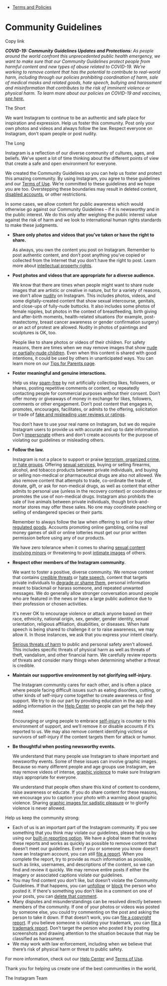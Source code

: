 *   [Terms and Policies](https://help.instagram.com/1417489251945243/?helpref=breadcrumb)

Community Guidelines
====================

Copy link

_**COVID-19: Community Guidelines Updates and Protections:** As people around the world confront this unprecedented public health emergency, we want to make sure that our Community Guidelines protect people from harmful content and new types of abuse related to COVID-19. We’re working to remove content that has the potential to contribute to real-world harm, including through our policies prohibiting coordination of harm, sale of medical masks and related goods, hate speech, bullying and harassment and misinformation that contributes to the risk of imminent violence or physical harm. To learn more about our policies on COVID-19 and vaccines, [see here.](https://help.instagram.com/697825587576762?helpref=faq_content)_

The Short

We want Instagram to continue to be an authentic and safe place for inspiration and expression. Help us foster this community. Post only your own photos and videos and always follow the law. Respect everyone on Instagram, don’t spam people or post nudity.

The Long

Instagram is a reflection of our diverse community of cultures, ages, and beliefs. We’ve spent a lot of time thinking about the different points of view that create a safe and open environment for everyone.

We created the Community Guidelines so you can help us foster and protect this amazing community. By using Instagram, you agree to these guidelines and our [Terms of Use](https://www.instagram.com/legal/terms). We’re committed to these guidelines and we hope you are too. Overstepping these boundaries may result in deleted content, [disabled accounts](https://help.instagram.com/366993040048856?helpref=faq_content), or other restrictions.

In some cases, we allow content for public awareness which would otherwise go against our Community Guidelines – if it is newsworthy and in the public interest. We do this only after weighing the public interest value against the risk of harm and we look to international human rights standards to make these judgments.

*   **Share only photos and videos that you’ve taken or have the right to share.**
    
    As always, you own the content you post on Instagram. Remember to post authentic content, and don’t post anything you’ve copied or collected from the Internet that you don’t have the right to post. Learn more about [intellectual property rights](https://help.instagram.com/126382350847838?helpref=faq_content).
    
*   **Post photos and videos that are appropriate for a diverse audience.**
    
    We know that there are times when people might want to share nude images that are artistic or creative in nature, but for a variety of reasons, we don’t allow [nudity](https://l.instagram.com/?u=https%3A%2F%2Fwww.facebook.com%2Fcommunitystandards%2Fadult_nudity_sexual_activity&e=AT25cN5hHo6N6ne_XMbZTfRIMNZEZ1WiVJK5V3deG0gWfWdMnbeEZ0L2J6fIunDCTFVEQQm8b5L3krKH-cizDDlPcb7o64WxQ6jSBYReDhWoyCDvKpYUhdICeq66rye6xKWG2QnKQG97Yf8LJiYrVyPuyA-0brlepKHhxQ) on Instagram. This includes photos, videos, and some digitally-created content that show sexual intercourse, genitals, and close-ups of fully-nude buttocks. It also includes some photos of female nipples, but photos in the context of breastfeeding, birth giving and after-birth moments, health-related situations (for example, post-mastectomy, breast cancer awareness or gender confirmation surgery) or an act of protest are allowed. Nudity in photos of paintings and sculptures is OK, too.
    
    People like to share photos or videos of their children. For safety reasons, there are times when we may remove images that show [nude or partially-nude children](https://l.instagram.com/?u=https%3A%2F%2Fwww.facebook.com%2Fcommunitystandards%2Fchild_nudity_sexual_exploitation&e=AT25cN5hHo6N6ne_XMbZTfRIMNZEZ1WiVJK5V3deG0gWfWdMnbeEZ0L2J6fIunDCTFVEQQm8b5L3krKH-cizDDlPcb7o64WxQ6jSBYReDhWoyCDvKpYUhdICeq66rye6xKWG2QnKQG97Yf8LJiYrVyPuyA-0brlepKHhxQ). Even when this content is shared with good intentions, it could be used by others in unanticipated ways. You can learn more on our [Tips for Parents page](https://help.instagram.com/154475974694511/?helpref=faq_content).
    
*   **Foster meaningful and genuine interactions.**
    
    Help us stay [spam-free](https://l.instagram.com/?u=https%3A%2F%2Fwww.facebook.com%2Fcommunitystandards%2Fspam&e=AT25cN5hHo6N6ne_XMbZTfRIMNZEZ1WiVJK5V3deG0gWfWdMnbeEZ0L2J6fIunDCTFVEQQm8b5L3krKH-cizDDlPcb7o64WxQ6jSBYReDhWoyCDvKpYUhdICeq66rye6xKWG2QnKQG97Yf8LJiYrVyPuyA-0brlepKHhxQ) by not artificially collecting likes, followers, or shares, posting repetitive comments or content, or repeatedly contacting people for commercial purposes without their consent. Don’t offer money or giveaways of money in exchange for likes, followers, comments or other engagement. Don’t post content that engages in, promotes, encourages, facilitates, or admits to the offering, solicitation or trade of [fake and misleading user reviews or ratings](https://l.instagram.com/?u=https%3A%2F%2Fwww.facebook.com%2Fcommunitystandards%2Ffraud_deception&e=AT25cN5hHo6N6ne_XMbZTfRIMNZEZ1WiVJK5V3deG0gWfWdMnbeEZ0L2J6fIunDCTFVEQQm8b5L3krKH-cizDDlPcb7o64WxQ6jSBYReDhWoyCDvKpYUhdICeq66rye6xKWG2QnKQG97Yf8LJiYrVyPuyA-0brlepKHhxQ).
    
    You don’t have to use your real name on Instagram, but we do require Instagram users to provide us with accurate and up to date information. Don't [impersonate](https://l.instagram.com/?u=https%3A%2F%2Fwww.facebook.com%2Fcommunitystandards%2Fmisrepresentation&e=AT25cN5hHo6N6ne_XMbZTfRIMNZEZ1WiVJK5V3deG0gWfWdMnbeEZ0L2J6fIunDCTFVEQQm8b5L3krKH-cizDDlPcb7o64WxQ6jSBYReDhWoyCDvKpYUhdICeq66rye6xKWG2QnKQG97Yf8LJiYrVyPuyA-0brlepKHhxQ) others and don't create accounts for the purpose of violating our guidelines or misleading others.
    
*   **Follow the law.**
    
    Instagram is not a place to support or praise [terrorism, organized crime, or hate groups](https://l.instagram.com/?u=https%3A%2F%2Fwww.facebook.com%2Fcommunitystandards%2Fdangerous_individuals_organizations&e=AT25cN5hHo6N6ne_XMbZTfRIMNZEZ1WiVJK5V3deG0gWfWdMnbeEZ0L2J6fIunDCTFVEQQm8b5L3krKH-cizDDlPcb7o64WxQ6jSBYReDhWoyCDvKpYUhdICeq66rye6xKWG2QnKQG97Yf8LJiYrVyPuyA-0brlepKHhxQ). Offering [sexual services](https://l.instagram.com/?u=https%3A%2F%2Fwww.facebook.com%2Fcommunitystandards%2Fsexual_solicitation&e=AT25cN5hHo6N6ne_XMbZTfRIMNZEZ1WiVJK5V3deG0gWfWdMnbeEZ0L2J6fIunDCTFVEQQm8b5L3krKH-cizDDlPcb7o64WxQ6jSBYReDhWoyCDvKpYUhdICeq66rye6xKWG2QnKQG97Yf8LJiYrVyPuyA-0brlepKHhxQ), buying or selling firearms, alcohol, and tobacco products between private individuals, and buying or selling non-medical or pharmaceutical drugs are also not allowed. We also remove content that attempts to trade, co-ordinate the trade of, donate, gift, or ask for non-medical drugs, as well as content that either admits to personal use (unless in the recovery context) or coordinates or promotes the use of non-medical drugs. Instagram also prohibits the sale of live animals between private individuals, though brick-and-mortar stores may offer these sales. No one may coordinate poaching or selling of endangered species or their parts.
    
    Remember to always follow the law when offering to sell or buy other [regulated goods](https://l.instagram.com/?u=https%3A%2F%2Fwww.facebook.com%2Fcommunitystandards%2Fregulated_goods&e=AT25cN5hHo6N6ne_XMbZTfRIMNZEZ1WiVJK5V3deG0gWfWdMnbeEZ0L2J6fIunDCTFVEQQm8b5L3krKH-cizDDlPcb7o64WxQ6jSBYReDhWoyCDvKpYUhdICeq66rye6xKWG2QnKQG97Yf8LJiYrVyPuyA-0brlepKHhxQ). Accounts promoting online gambling, online real money games of skill or online lotteries must get our prior written permission before using any of our products.
    
    We have zero tolerance when it comes to sharing [sexual content involving minors](https://l.instagram.com/?u=https%3A%2F%2Fwww.facebook.com%2Fcommunitystandards%2Fchild_nudity_sexual_exploitation&e=AT25cN5hHo6N6ne_XMbZTfRIMNZEZ1WiVJK5V3deG0gWfWdMnbeEZ0L2J6fIunDCTFVEQQm8b5L3krKH-cizDDlPcb7o64WxQ6jSBYReDhWoyCDvKpYUhdICeq66rye6xKWG2QnKQG97Yf8LJiYrVyPuyA-0brlepKHhxQ) or threatening to post [intimate images](https://l.instagram.com/?u=https%3A%2F%2Fwww.facebook.com%2Fcommunitystandards%2Fsexual_exploitation_adults&e=AT25cN5hHo6N6ne_XMbZTfRIMNZEZ1WiVJK5V3deG0gWfWdMnbeEZ0L2J6fIunDCTFVEQQm8b5L3krKH-cizDDlPcb7o64WxQ6jSBYReDhWoyCDvKpYUhdICeq66rye6xKWG2QnKQG97Yf8LJiYrVyPuyA-0brlepKHhxQ) of others.
    
*   **Respect other members of the Instagram community.**
    
    We want to foster a positive, diverse community. We remove content that contains [credible threats](https://l.instagram.com/?u=https%3A%2F%2Fwww.facebook.com%2Fcommunitystandards%2Fcredible_violence&e=AT25cN5hHo6N6ne_XMbZTfRIMNZEZ1WiVJK5V3deG0gWfWdMnbeEZ0L2J6fIunDCTFVEQQm8b5L3krKH-cizDDlPcb7o64WxQ6jSBYReDhWoyCDvKpYUhdICeq66rye6xKWG2QnKQG97Yf8LJiYrVyPuyA-0brlepKHhxQ) or [hate speech](https://l.instagram.com/?u=https%3A%2F%2Fwww.facebook.com%2Fcommunitystandards%2Fhate_speech&e=AT25cN5hHo6N6ne_XMbZTfRIMNZEZ1WiVJK5V3deG0gWfWdMnbeEZ0L2J6fIunDCTFVEQQm8b5L3krKH-cizDDlPcb7o64WxQ6jSBYReDhWoyCDvKpYUhdICeq66rye6xKWG2QnKQG97Yf8LJiYrVyPuyA-0brlepKHhxQ), content that targets private individuals to [degrade or shame them](https://l.instagram.com/?u=https%3A%2F%2Fwww.facebook.com%2Fcommunitystandards%2Fbullying&e=AT25cN5hHo6N6ne_XMbZTfRIMNZEZ1WiVJK5V3deG0gWfWdMnbeEZ0L2J6fIunDCTFVEQQm8b5L3krKH-cizDDlPcb7o64WxQ6jSBYReDhWoyCDvKpYUhdICeq66rye6xKWG2QnKQG97Yf8LJiYrVyPuyA-0brlepKHhxQ), personal information meant to blackmail or harass someone, and repeated unwanted messages. We do generally allow stronger conversation around people who are featured in the news or have a large public audience due to their profession or chosen activities.
    
    It's never OK to encourage violence or attack anyone based on their race, ethnicity, national origin, sex, gender, gender identity, sexual orientation, religious affiliation, disabilities, or diseases. When hate speech is being shared to challenge it or to raise awareness, we may allow it. In those instances, we ask that you express your intent clearly.
    
    [Serious threats of harm](https://l.instagram.com/?u=https%3A%2F%2Fwww.facebook.com%2Fcommunitystandards%2Fcredible_violence&e=AT25cN5hHo6N6ne_XMbZTfRIMNZEZ1WiVJK5V3deG0gWfWdMnbeEZ0L2J6fIunDCTFVEQQm8b5L3krKH-cizDDlPcb7o64WxQ6jSBYReDhWoyCDvKpYUhdICeq66rye6xKWG2QnKQG97Yf8LJiYrVyPuyA-0brlepKHhxQ) to public and personal safety aren't allowed. This includes specific threats of physical harm as well as threats of theft, vandalism, and other financial harm. We carefully review reports of threats and consider many things when determining whether a threat is credible.
    
*   **Maintain our supportive environment by not glorifying self-injury.**
    
    The Instagram community cares for each other, and is often a place where people facing difficult issues such as eating disorders, cutting, or other kinds of self-injury come together to create awareness or find support. We try to do our part by providing education in the app and adding information in the [Help Center](https://help.instagram.com/) so people can get the help they need.
    
    Encouraging or urging people to embrace [self-injury](https://l.instagram.com/?u=https%3A%2F%2Fwww.facebook.com%2Fcommunitystandards%2Fsuicide_self_injury_violence&e=AT25cN5hHo6N6ne_XMbZTfRIMNZEZ1WiVJK5V3deG0gWfWdMnbeEZ0L2J6fIunDCTFVEQQm8b5L3krKH-cizDDlPcb7o64WxQ6jSBYReDhWoyCDvKpYUhdICeq66rye6xKWG2QnKQG97Yf8LJiYrVyPuyA-0brlepKHhxQ) is counter to this environment of support, and we’ll remove it or disable accounts if it’s reported to us. We may also remove content identifying victims or survivors of self-injury if the content targets them for attack or humor.
    
*   **Be thoughtful when posting newsworthy events.**
    
    We understand that many people use Instagram to share important and newsworthy events. Some of these issues can involve graphic images. Because so many different people and age groups use Instagram, we may remove videos of intense, [graphic violence](https://l.instagram.com/?u=https%3A%2F%2Fwww.facebook.com%2Fcommunitystandards%2Fgraphic_violence&e=AT25cN5hHo6N6ne_XMbZTfRIMNZEZ1WiVJK5V3deG0gWfWdMnbeEZ0L2J6fIunDCTFVEQQm8b5L3krKH-cizDDlPcb7o64WxQ6jSBYReDhWoyCDvKpYUhdICeq66rye6xKWG2QnKQG97Yf8LJiYrVyPuyA-0brlepKHhxQ) to make sure Instagram stays appropriate for everyone.
    
    We understand that people often share this kind of content to condemn, raise awareness or educate. If you do share content for these reasons, we encourage you to caption your photo with a warning about graphic violence. Sharing [graphic images for sadistic pleasure](https://l.instagram.com/?u=https%3A%2F%2Fwww.facebook.com%2Fcommunitystandards%2Fcruel_insensitive&e=AT25cN5hHo6N6ne_XMbZTfRIMNZEZ1WiVJK5V3deG0gWfWdMnbeEZ0L2J6fIunDCTFVEQQm8b5L3krKH-cizDDlPcb7o64WxQ6jSBYReDhWoyCDvKpYUhdICeq66rye6xKWG2QnKQG97Yf8LJiYrVyPuyA-0brlepKHhxQ) or to glorify violence is never allowed.
    

Help us keep the community strong:

*   Each of us is an important part of the Instagram community. If you see something that you think may violate our guidelines, please help us by using our [built-in reporting option](https://help.instagram.com/165828726894770?helpref=faq_content). We have a global team that reviews these reports and works as quickly as possible to remove content that doesn’t meet our guidelines. Even if you or someone you know doesn’t have an Instagram account, you can still [file a report](https://help.instagram.com/contact/383679321740945). When you complete the report, try to provide as much information as possible, such as links, usernames, and descriptions of the content, so we can find and review it quickly. We may remove entire posts if either the imagery or associated captions violate our guidelines.
*   You may find content you don’t like, but doesn’t violate the Community Guidelines. If that happens, you can [unfollow](https://help.instagram.com/286340048138725?helpref=faq_content) or [block](https://help.instagram.com/426700567389543/?helpref=faq_content) the person who posted it. If there's something you don't like in a comment on one of your posts, you can [delete that comment](https://help.instagram.com/289098941190483?helpref=faq_content).
*   Many disputes and misunderstandings can be resolved directly between members of the community. If one of your photos or videos was posted by someone else, you could try commenting on the post and asking the person to take it down. If that doesn’t work, you can [file a copyright report](https://help.instagram.com/126382350847838?helpref=faq_content). If you believe someone is violating your trademark, you can [file a trademark report](https://help.instagram.com/222826637847963?helpref=faq_content). Don't target the person who posted it by posting screenshots and drawing attention to the situation because that may be classified as harassment.
*   We may work with law enforcement, including when we believe that there’s risk of physical harm or threat to public safety.

For more information, check out our [Help Center](https://help.instagram.com/) and [Terms of Use](https://l.instagram.com/?u=http%3A%2F%2Finstagram.com%2Flegal%2Fterms%2F%23&e=AT25cN5hHo6N6ne_XMbZTfRIMNZEZ1WiVJK5V3deG0gWfWdMnbeEZ0L2J6fIunDCTFVEQQm8b5L3krKH-cizDDlPcb7o64WxQ6jSBYReDhWoyCDvKpYUhdICeq66rye6xKWG2QnKQG97Yf8LJiYrVyPuyA-0brlepKHhxQ).

Thank you for helping us create one of the best communities in the world,

The Instagram Team